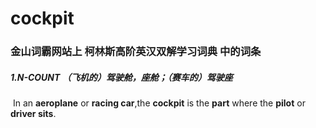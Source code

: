 # cockpit

### 金山词霸网站上 柯林斯高阶英汉双解学习词典 中的词条

##### 1.N-COUNT （飞机的）驾驶舱，座舱；（赛车的）驾驶座

​	In an **aeroplane** or **racing car**,the **cockpit** is the **part** where the **pilot** or **driver sits**.